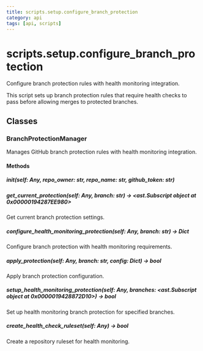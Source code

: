 ```yaml
---
title: scripts.setup.configure_branch_protection
category: api
tags: [api, scripts]
---
```


# scripts.setup.configure_branch_protection

Configure branch protection rules with health monitoring integration.

This script sets up branch protection rules that require health checks
to pass before allowing merges to protected branches.

## Classes

### BranchProtectionManager

Manages GitHub branch protection rules with health monitoring integration.

#### Methods

##### __init__(self: Any, repo_owner: str, repo_name: str, github_token: str)



##### get_current_protection(self: Any, branch: str) -> <ast.Subscript object at 0x00000194287EE980>

Get current branch protection settings.

##### configure_health_monitoring_protection(self: Any, branch: str) -> Dict

Configure branch protection with health monitoring requirements.

##### apply_protection(self: Any, branch: str, config: Dict) -> bool

Apply branch protection configuration.

##### setup_health_monitoring_protection(self: Any, branches: <ast.Subscript object at 0x0000019428872D10>) -> bool

Set up health monitoring branch protection for specified branches.

##### create_health_check_ruleset(self: Any) -> bool

Create a repository ruleset for health monitoring.

